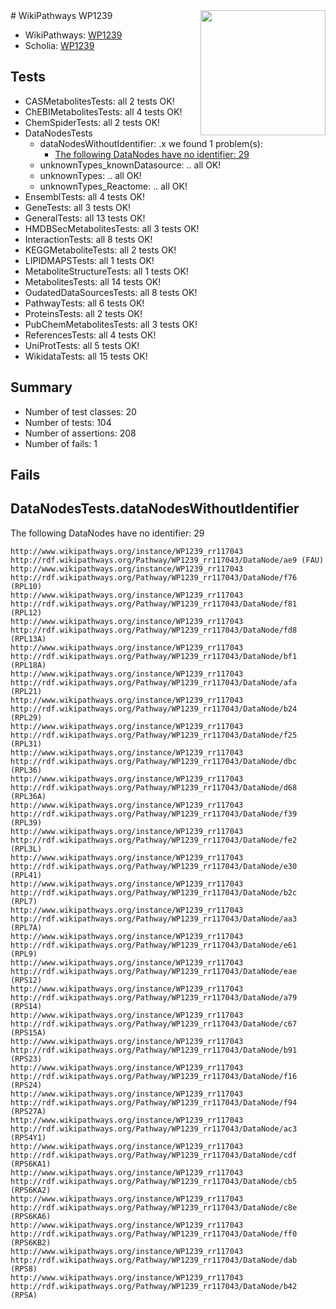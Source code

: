 <img style="float: right; width: 200px" src="https://upload.wikimedia.org/wikipedia/commons/thumb/8/83/Wplogo_with_text_500.png/640px-Wplogo_with_text_500.png" />
# WikiPathways WP1239

* WikiPathways: [WP1239](https://new.wikipathways.org/pathways/WP1239)
* Scholia: [WP1239](https://scholia.toolforge.org/wikipathways/WP1239)
## Tests
* CASMetabolitesTests: all 2 tests OK!
* ChEBIMetabolitesTests: all 4 tests OK!
* ChemSpiderTests: all 2 tests OK!
* DataNodesTests
    * dataNodesWithoutIdentifier: .x we found 1 problem(s):
        * [The following DataNodes have no identifier: 29](#8792c4b8)
    * unknownTypes_knownDatasource: .. all OK!
    * unknownTypes: .. all OK!
    * unknownTypes_Reactome: .. all OK!
* EnsemblTests: all 4 tests OK!
* GeneTests: all 3 tests OK!
* GeneralTests: all 13 tests OK!
* HMDBSecMetabolitesTests: all 3 tests OK!
* InteractionTests: all 8 tests OK!
* KEGGMetaboliteTests: all 2 tests OK!
* LIPIDMAPSTests: all 1 tests OK!
* MetaboliteStructureTests: all 1 tests OK!
* MetabolitesTests: all 14 tests OK!
* OudatedDataSourcesTests: all 8 tests OK!
* PathwayTests: all 6 tests OK!
* ProteinsTests: all 2 tests OK!
* PubChemMetabolitesTests: all 3 tests OK!
* ReferencesTests: all 4 tests OK!
* UniProtTests: all 5 tests OK!
* WikidataTests: all 15 tests OK!


## Summary

* Number of test classes: 20
* Number of tests: 104
* Number of assertions: 208
* Number of fails: 1

## Fails

<a name="8792c4b8" />

## DataNodesTests.dataNodesWithoutIdentifier

The following DataNodes have no identifier: 29
```
http://www.wikipathways.org/instance/WP1239_rr117043 http://rdf.wikipathways.org/Pathway/WP1239_rr117043/DataNode/ae9 (FAU)
http://www.wikipathways.org/instance/WP1239_rr117043 http://rdf.wikipathways.org/Pathway/WP1239_rr117043/DataNode/f76 (RPL10)
http://www.wikipathways.org/instance/WP1239_rr117043 http://rdf.wikipathways.org/Pathway/WP1239_rr117043/DataNode/f81 (RPL12)
http://www.wikipathways.org/instance/WP1239_rr117043 http://rdf.wikipathways.org/Pathway/WP1239_rr117043/DataNode/fd8 (RPL13A)
http://www.wikipathways.org/instance/WP1239_rr117043 http://rdf.wikipathways.org/Pathway/WP1239_rr117043/DataNode/bf1 (RPL18A)
http://www.wikipathways.org/instance/WP1239_rr117043 http://rdf.wikipathways.org/Pathway/WP1239_rr117043/DataNode/afa (RPL21)
http://www.wikipathways.org/instance/WP1239_rr117043 http://rdf.wikipathways.org/Pathway/WP1239_rr117043/DataNode/b24 (RPL29)
http://www.wikipathways.org/instance/WP1239_rr117043 http://rdf.wikipathways.org/Pathway/WP1239_rr117043/DataNode/f25 (RPL31)
http://www.wikipathways.org/instance/WP1239_rr117043 http://rdf.wikipathways.org/Pathway/WP1239_rr117043/DataNode/dbc (RPL36)
http://www.wikipathways.org/instance/WP1239_rr117043 http://rdf.wikipathways.org/Pathway/WP1239_rr117043/DataNode/d68 (RPL36A)
http://www.wikipathways.org/instance/WP1239_rr117043 http://rdf.wikipathways.org/Pathway/WP1239_rr117043/DataNode/f39 (RPL39)
http://www.wikipathways.org/instance/WP1239_rr117043 http://rdf.wikipathways.org/Pathway/WP1239_rr117043/DataNode/fe2 (RPL3L)
http://www.wikipathways.org/instance/WP1239_rr117043 http://rdf.wikipathways.org/Pathway/WP1239_rr117043/DataNode/e30 (RPL41)
http://www.wikipathways.org/instance/WP1239_rr117043 http://rdf.wikipathways.org/Pathway/WP1239_rr117043/DataNode/b2c (RPL7)
http://www.wikipathways.org/instance/WP1239_rr117043 http://rdf.wikipathways.org/Pathway/WP1239_rr117043/DataNode/aa3 (RPL7A)
http://www.wikipathways.org/instance/WP1239_rr117043 http://rdf.wikipathways.org/Pathway/WP1239_rr117043/DataNode/e61 (RPL9)
http://www.wikipathways.org/instance/WP1239_rr117043 http://rdf.wikipathways.org/Pathway/WP1239_rr117043/DataNode/eae (RPS12)
http://www.wikipathways.org/instance/WP1239_rr117043 http://rdf.wikipathways.org/Pathway/WP1239_rr117043/DataNode/a79 (RPS14)
http://www.wikipathways.org/instance/WP1239_rr117043 http://rdf.wikipathways.org/Pathway/WP1239_rr117043/DataNode/c67 (RPS15A)
http://www.wikipathways.org/instance/WP1239_rr117043 http://rdf.wikipathways.org/Pathway/WP1239_rr117043/DataNode/b91 (RPS23)
http://www.wikipathways.org/instance/WP1239_rr117043 http://rdf.wikipathways.org/Pathway/WP1239_rr117043/DataNode/f16 (RPS24)
http://www.wikipathways.org/instance/WP1239_rr117043 http://rdf.wikipathways.org/Pathway/WP1239_rr117043/DataNode/f94 (RPS27A)
http://www.wikipathways.org/instance/WP1239_rr117043 http://rdf.wikipathways.org/Pathway/WP1239_rr117043/DataNode/ac3 (RPS4Y1)
http://www.wikipathways.org/instance/WP1239_rr117043 http://rdf.wikipathways.org/Pathway/WP1239_rr117043/DataNode/cdf (RPS6KA1)
http://www.wikipathways.org/instance/WP1239_rr117043 http://rdf.wikipathways.org/Pathway/WP1239_rr117043/DataNode/cb5 (RPS6KA2)
http://www.wikipathways.org/instance/WP1239_rr117043 http://rdf.wikipathways.org/Pathway/WP1239_rr117043/DataNode/c8e (RPS6KA6)
http://www.wikipathways.org/instance/WP1239_rr117043 http://rdf.wikipathways.org/Pathway/WP1239_rr117043/DataNode/ff0 (RPS6KB2)
http://www.wikipathways.org/instance/WP1239_rr117043 http://rdf.wikipathways.org/Pathway/WP1239_rr117043/DataNode/dab (RPS8)
http://www.wikipathways.org/instance/WP1239_rr117043 http://rdf.wikipathways.org/Pathway/WP1239_rr117043/DataNode/b42 (RPSA)
```

